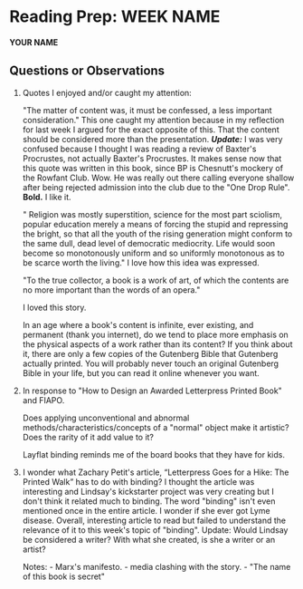 # Reading Prep: WEEK NAME

#### YOUR NAME

## Questions or Observations

1. Quotes I enjoyed and/or caught my attention: 

	"The matter of content was, it must be confessed, a less important consideration." This one caught my attention because in my reflection for last week I argued for the exact opposite of this. That the content should be considered more than the presentation. ***Update:*** I was very confused because I thought I was reading a review of Baxter's Procrustes, not actually Baxter's Procrustes. It makes sense now that this quote was written in this book, since BP is Chesnutt's mockery of the Rowfant Club. Wow. He was really out there calling everyone shallow after being rejected admission into the club due to the "One Drop Rule". **Bold.** I like it. 

	 " Religion was mostly superstition, science for the most part sciolism, popular education merely a means of forcing the stupid and repressing the bright, so that all the youth of the rising generation might conform to the same dull, dead level of democratic mediocrity. Life would soon become so monotonously uniform and so uniformly monotonous as to be scarce worth the living." I love how this idea was expressed. 
	 
	 "To the true collector, a book is a work of art, of which the contents are no more important than the words of an opera."
	 
	 I loved this story. 
	 
	In an age where a book's content is infinite, ever existing, and permanent (thank you internet), do we tend to place more emphasis on the physical aspects of a work rather than its content? If you think about it, there are only a few copies of the Gutenberg Bible that Gutenberg actually printed. You will probably never touch an original Gutenberg Bible in your life, but you can read it online whenever you want.

2. In response to "How to Design an Awarded Letterpress Printed Book" and FIAPO.

	Does applying unconventional and abnormal methods/characteristics/concepts of a "normal" object make it artistic? Does the rarity of it add value to it? 
	
	Layflat binding reminds me of the board books that they have for kids.
	
3. I wonder what Zachary Petit's article, “Letterpress Goes for a Hike: The Printed Walk” has to do with binding? I thought the article was interesting and Lindsay's kickstarter project was very creating but I don't think it related much to binding. The word "binding" isn't even mentioned once in the entire article. I wonder if she ever got Lyme disease. Overall, interesting article to read but failed to understand the relevance of it to this week's topic of "binding". 
	Update: Would Lindsay be considered a writer? With what she created, is she a writer or an artist?
	
	
	Notes: 
		- Marx's manifesto. 
		- media clashing with the story. 
		- "The name of this book is secret"